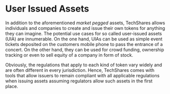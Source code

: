 # User Issued Assets

In addition to the aforementioned *market pegged* assets, TechShares allows
individuals and companies to create and issue their own tokens for anything
they can imagine. The potential use cases for so called user-issued assets
(UIA) are innumerable. On the one hand, UIAs can be used as simple event
tickets deposited on the customers mobile phone to pass the entrance of a
concert. On the other hand, they can be used for crowd funding, ownership
tracking or even to sell equity of a company in form of stock.

Obviously, the regulations that apply to each kind of token vary widely and are
often different in every jurisdiction. Hence, TechShares comes with tools that
allow issuers to remain compliant with all applicable regulations when issuing
assets assuming regulators allow such assets in the first place.
